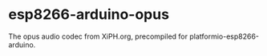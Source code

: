 # esp8266-arduino-opus
The opus audio codec from XiPH.org, precompiled for platformio-esp8266-arduino.
